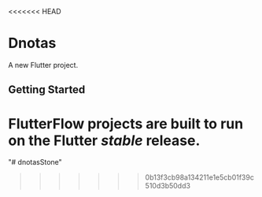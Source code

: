 <<<<<<< HEAD
# Dnotas

A new Flutter project.

## Getting Started

FlutterFlow projects are built to run on the Flutter _stable_ release.
=======
"# dnotasStone" 
>>>>>>> 0b13f3cb98a134211e1e5cb01f39c510d3b50dd3
